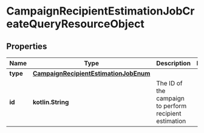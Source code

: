 
# CampaignRecipientEstimationJobCreateQueryResourceObject

## Properties
| Name | Type | Description | Notes |
| ------------ | ------------- | ------------- | ------------- |
| **type** | [**CampaignRecipientEstimationJobEnum**](CampaignRecipientEstimationJobEnum.md) |  |  |
| **id** | **kotlin.String** | The ID of the campaign to perform recipient estimation |  |



